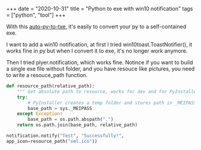 +++ 
date = "2020-10-31"
title = "Python to exe with win10 notification"
tags = ["python", "tool"]
+++

With this [auto-py-to-txe](https://pypi.org/project/auto-py-to-exe/), it's easily to convert your py to a self-contained exe.

I want to add a win10 notification, at first I tried win10toast.ToastNotifier(), it works fine in py but when I convert it to exe, it's no longer work anymore.

Then I tried plyer.notification, which works fine. 
Notince if you want to build a single exe file without folder, and you have resouce like pictures, you need to write a resouce_path function.

```python
def resource_path(relative_path):
    """ Get absolute path to resource, works for dev and for PyInstaller """
    try:
        # PyInstaller creates a temp folder and stores path in _MEIPASS
        base_path = sys._MEIPASS
    except Exception:
        base_path = os.path.abspath(".")
    return os.path.join(base_path, relative_path)

notification.notify("Test", "Successfully!",
app_icon=resource_path("xml.ico"))
```

